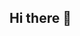 ## Hi there 👋

<!--
**bmokhtari/bmokhtari** is a ✨ _special_ ✨ repository because its `README.md` (this file) appears on your GitHub profile.
# Bilar Mokhtari

## Profile

Ambitious Software Engineering student at McGill University with a passion for innovative technology solutions. Experienced in full-stack development, data analysis, and machine learning applications. Skilled in Python, C++, SQL, and web technologies. Committed to continuous learning and applying cutting-edge technologies to solve real-world problems.

### Key Skills:
- Full-stack Development: Proficient in building end-to-end web applications
- Data Analysis: Experience with SQL, Python, and data visualization tools
- Machine Learning: Implemented ML models for image processing and predictive analytics
- Problem-Solving: Demonstrated ability to overcome technical challenges with creative solutions
- Collaborative: Effective team player with strong communication skills

### Notable Projects:
- **Rent Advisor**: Developed a property rental platform with advanced mapping and scheduling features
- **Agricultural Drone**: Implemented image processing and flight path optimization for crop analysis
- **Hotel Reservation System**: Created a full-stack web application using Vue.js and Spring

---

[![GitHub followers](https://img.shields.io/github/followers/bmokhtari?label=Follow&style=social)](https://github.com/bmokhtari)
[![LinkedIn](https://img.shields.io/badge/-LinkedIn-blue?style=flat-square&logo=Linkedin&logoColor=white&link=https://www.linkedin.com/in/bilarmokhtari/)](https://www.linkedin.com/in/bilarmokhtari/)

![Profile Views](https://komarev.com/ghpvc/?username=bmokhtari&color=blue)

